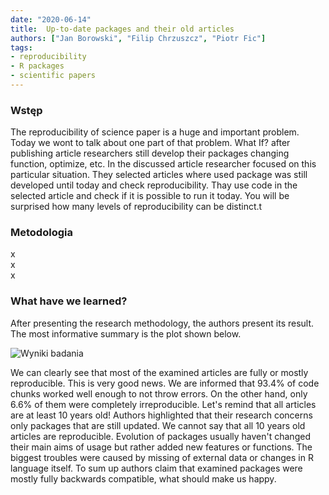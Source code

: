 ```yaml
---
date: "2020-06-14"
title:  Up-to-date packages and their old articles
authors: ["Jan Borowski", "Filip Chrzuszcz", "Piotr Fic"]
tags:
- reproducibility
- R packages
- scientific papers
---
```


### Wstęp

The reproducibility of science paper is a huge and important problem. Today we wont to talk about one part of that problem. What If? after publishing article researchers still develop their packages changing function, optimize, etc. In the discussed article researcher focused on this particular situation. They selected articles where used package was still developed until today and check reproducibility. Thay use code in the selected article and check if it is possible to run it today. You will be surprised how many levels of reproducibility can be distinct.t
### Metodologia

x  
x  
x  

### What have we learned?

After presenting the research methodology, the authors present its result. The most informative summary is the plot shown below.  

![Wyniki badania](/2020L-WB-Blog/2020-06-14-up-to-date-packages-and-their-old-articles/plot2.png)  

We can clearly see that most of the examined articles are fully or mostly reproducible. This is very good news. We are informed that 93.4% of code chunks worked well enough to not throw errors. On the other hand, only 6.6% of them were completely irreproducible. Let's remind that all articles are at least 10 years old! Authors highlighted that their research concerns only packages that are still updated. We cannot say that all 10 years old articles are reproducible. Evolution of packages usually haven't changed their main aims of usage but rather added new features or functions. The biggest troubles were caused by missing of external data or changes in R language itself. To sum up authors claim that examined packages were mostly fully backwards compatible, what should make us happy.